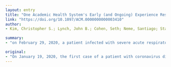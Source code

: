 ```yaml
---
layout: entry
title: "One Academic Health System's Early (and Ongoing) Experience Responding to COVID-19: Recommendations From the Initial Epicenter of the Pandemic in the United States"
link: "https://doi.org/10.1097/ACM.0000000000003410"
author:
- Kim, Christopher S.; Lynch, John B.; Cohen, Seth; Neme, Santiago; Staiger, Thomas O.; Evans, Laura; Pergam, Steven A.; Liu, Catherine; Bryson-Cahn, Chloe; Dellit, Timothy H.

summary:
- "on February 29, 2020, a patient infected with severe acute respiratory syndrome coronavirus 2 (SARS-CoV-2) passed away in a hospital in Seattle-King County, the first reported COVID-19-related death in the United States. The University of Washington Medicine health system (UW Medicine) was one of several health care organizations called upon to address this growing crisis."

original:
- "On January 19, 2020, the first case of a patient with coronavirus disease 2019 (COVID-19) in the United States was reported in Washington State. On February 29, 2020, a patient infected with severe acute respiratory syndrome coronavirus 2 (SARS-CoV-2) passed away in a hospital in Seattle-King County, the first reported COVID-19-related death in the United States. That same day, a skilled nursing and rehabilitation facility in the county reported that several of its residents tested positive for SARS-CoV-2 and that many staff had symptoms compatible with COVID-19.The University of Washington Medicine health system (UW Medicine), which is based in Seattle-King County and provides quaternary care for the region, was one of several health care organizations called upon to address this growing crisis. What ensued was a series of swiftly enacted decisions and activities at UW Medicine, in partnership with local, state, and national public health agencies, to respond to the COVID-19 pandemic. Tapping into the multipronged mission areas of academic medicine, UW Medicine worked to support the community, innovate in science and clinical practice, lead policy and practice guideline development, and adopt changes as the crisis unfolded. In doing so, health system leaders had to balance their commitments to students, residents and fellows, researchers, faculty, staff, and hospital and health center entities, while ensuring that patients continued to receive cutting edge, high-quality, safe care. In this Invited Commentary, the authors highlight the work and challenges UW Medicine has faced in responding to the global COVID-19 pandemic."
---
```


